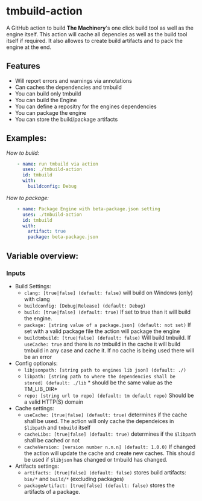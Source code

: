 # tmbuild-action

A GitHub action to build **The Machinery**'s one click build tool as well as the engine itself. This action will cache all depencies as well as the build tool itself if required. It also allowes to create build artifacts and to pack the engine at the end.

## Features
- Will report errors and warnings via annotations
- Can caches the dependencies and tmbuild
- You can build only tmbuild
- You can build the Engine
- You can define a repositry for the engines dependencies
- You can package the engine
- You can store the build/package artifacts


## Examples:

*How to build:*

```yaml
    - name: run tmbuild via action
      uses: ./tmbuild-action
      id: tmbuild
      with:
        buildconfig: Debug
```

*How to package:*

```yaml
    - name: Package Engine with beta-package.json setting
      uses: ./tmbuild-action
      id: tmbuild
      with:
        artifact: true
        package: beta-package.json
```

## Variable overview:

### Inputs

- Build Settings:
  - `clang: [true|false] (default: false)` will build on Windows (only) with clang
  - `buildconfig: [Debug|Release] (default: Debug)` 
  - `build: [true|false] (default: true)` If set to true than it will build the engine.
  - `package: [string value of a package.json] (default: not set)` If set with a valid package file the action will package the engine
  - `buildtmbuild: [true|false] (default: false)` Will build tmbuild. If `useCache: true` and there is *no* tmbuild in the cache it will build tmbuild in any case and cache it. If no cache is being used there will be an error
- Config optionals:
  - `libjsonpath: [string path to engines lib json] (default: ./)`
  - `libpath: [string path to where the dependencies shall be stored] (default: ./lib` * should be the same value as the TM_LIB_DIR*
  - `repo: [string url to repo] (default: tm default repo)` Should be a valid HTTP(S) domain
- Cache settings:
  - `useCache: [true|false] (default: true)` determines if the cache shall be used. The action will only cache the dependeices in `$libpath` and `tmbuild` itself
  - `cacheLibs: [true|false] (default: true)` determines if the `$libpath` shall be cached or not
  - `cacheVersion: [version number n.n.n] (default: 1.0.0)` If changed the action will update the cache and create new caches. This should be used if `$libjson` has changed or tmbuild has changed.
- Artifacts settings:
  - `artifacts: [true|false] (default: false)` stores build artifacts: `bin/*` and `build/*` (excluding packages)
  - `packageArtifact: [true|false] (default: false)` stores the artifacts of a package.